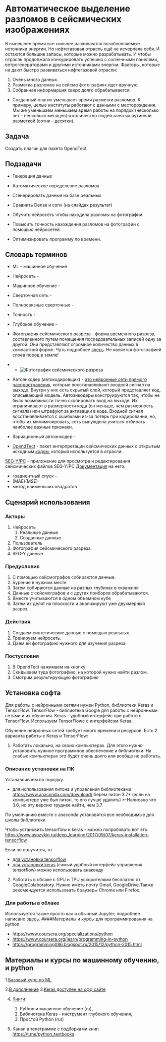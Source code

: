 # Автоматическое выделение разломов в сейсмических изображениях
В нынешнее время все сильнее развиваются возобновляемые источники энергии. Но нефтегазовая отрасль ещё не исчерпала себя. И остаются большие запасы, которые можно разрабатывать. И чтобы отрасль продолжала конкурировать успешно с солнечными панелями, ветрогенераторами и другими источниками энергии.
Факторы, которые не дают быстро развиваться нефтегазовой отрасли:
1.	Очень много данных.
2.	Разметка разломов на сейсмо фотографиях идет вручную.
3.	Собранная информарция сверх долго обрабатывается.

* Созданный плагин уменьшает время разметки разломов. К примеру, целые институты работают с данными с месторождения. Мы же уменьшаем меньшаем время работы на порядок (несколько лет - несколько месяцев) и количество людей занятых рутинной разметкой (сотни - десятки).

## Задача
Создать плагин для пакета OpendTect
## Подзадачи
* Генерация данных
* Автоматическое определение разломов

* Сгенерировать данные на базе реальных
* Сравнить Dense и conv (на слайдах результат)
* Обучить нейросеть чтобы находила разломы на фотографии.
* Повысить точность нахождения разломов на фотографии с помощью нейросетей.
* Оптимизировать программу по времени.
## Словарь терминов
* ML - машинное обучение
* Нейросеть -
* Машинное обучение -
* Сверточная сеть -
* Полносвязные сверточные -
* Точность -
* Глубокое обучение - 
* Фотография сейсмического разреза -  форма временного разреза, составленного путем помещения последовательных записей одну за другой. Они представляют огромное количество данных в компактной форме. Чуть подробнее [здесь](http://www.ngpedia.ru/id368452p1.html). Не является фотографией слоев пород в земле!
* - ![Фотография сейсмического разреза ](https://docplayer.ru/docs-images/63/49217493/images/3-1.jpg)
* Автоэнкодер (автокодировщик) - [это нейронные сети прямого распространения](https://habr.com/ru/post/331382/), которые восстанавливают входной сигнал на выходе. Внутри у них есть скрытый слой, который представляет код, описывающий модель. Автоэнкодеры конструируются так, чтобы не было возможности точно скопировать вход на выходе. Их ограничивают в размерности кода (он меньше, чем размерность сигнала) или штрафуют за активации в коде. Входной сигнал восстанавливается с ошибками из-за потерь при кодировании, но, чтобы их минимизировать, сеть вынуждена учиться отбирать наиболее важные признаки.	

* Вариационный автоэнкодер -
* [OpendTect](https://dgbes.com/) - пакет интерпретации сейсмических данных с открытым исходным [кодом](https://github.com/OpendTect/OpendTect), который используется в отрасли. 

[SEG-Y/PC]( http://www.xgeo.ru/index.php/ru/zagruzki/probnye-versii.html#downloads_docs_ru) - приложение для просмотра и редактирования сейсмических файлов SEG-Y/PC 
[Документация](http://www.xgeo.ru/index.php/ru/zagruzki/probnye-versii.html#downloads_docs_ru) на него.

* градиентный спуск -
* (MAE)(MSE)
* метод наименьших квадратов

## Сценарий использования
### Акторы
1.	Нейросеть
	1.	Реальные данные
	2.	Созданные данные
2.	Пользователь
3.	Фотография сейсмического разреза
4.	SEG-Y данные

### Предусловия
1.	С помощью сейсмографов собираются данные.
2.	Бурение в нужном месте
3.	Затем собираются данные на разных глубинах в скважине
4.	Данные с сейсмографов и с других приборов обрабатываются. 
5.	Вместе учитываются в одном объемном кубе
6.	Затем их делят на плоскости и анализируют уже двухмерный разрез.
### Действия
1.	Создаем синтетические данные с помощью реальных.
2.	Тренируем нейросеть.
3.	Даем ей фотографию нужного для изучения разреза.
 
### Постусловия
1.	В OpendTect нажимаем на кнопку
2.	Скидываем туда фотографию, на которой нужно найти разлом.
3.	Смотрим результирующую фотографию

## Установка софта
Для работы с нейронными сетями нужен Python, библиотеки Keras и TensorFlow. 
TensorFlow - библиотека Google для работы с нейронными сетями и их обучения. 
Keras - удобный интерфейс при работе с TensorFlow. 
Используем TensorFlowс с интерфейсом Keras.
 
Обучение нейронных сетей требует много времени и ресурсов. 
Есть 2 варианта работы с Keras и TensorFlow:
 
1.    Работать локально, на своих компьютерах. Для этого нужно установить нужное   программное обеспечение и библиотеки. На слабых компьютерах это будет очень долго или вообще не работать.
 
### Описание установки на ПК
Устанавливаем по порядку.
- для использования питона и управления библиотеками
https://www.anaconda.com/download/
берем питон 3.7* (если на компьютере уже был питон, то его лучше удалить)
*-Написано что 3.6, но эту версию труднее найти, чем 3.7

По умолчанию вместе с anaconda установятся все необходимые для школы библиотеки
 
Чтобы установить tensorflow и keras - можно попробовать вот это:
https://www.asozykin.ru/deep_learning/2017/09/07/keras-installation-tensorflow
 
Если не получится, то 
- [для установки tensorflow](https://www.tensorflow.org/install/)
- [для установки keras](https://anaconda.org/conda-forge/keras) (самый удобный интерфейс управления tensorflow)
можно использовать анаконду 
 
2.    Работать в облаке с GPU и TPU ускорителями бесплатно от GoogleColaboratory. Нужно иметь почту Gmail, GoogleDrive.Также рекомендуется использовать браузеры Chrome или Firefox.


 
### Для работы в облаке
 
Используется также просто как и обычный Jupyter; подробнее написано [здесь](https://www.asozykin.ru/deep_learning/2018/04/04/Google-Colaboratory-for-Deep-Learning.html).
####Материалы и курсы для программирования на python 
* https://www.coursera.org/specializations/python
* https://www.coursera.org/learn/programming-in-python
* https://programming086.blogspot.ru/2015/12/python-2015.html
 

## Материалы и курсы по машинному обучению, и python
1.[Базовый курс по  ML](https://www.coursera.org/learn/machine-learning)

2.[В дополнение](http://www.dataschool.io/15-hours-of-expert-machine-learning-videos/)
3.[Keras доступен на офф сайте](https://keras.io/getting-started/sequential-model-guide/)

4. [Книги](https://drive.google.com/drive/folders/1ngisRbvktPKkRaX4pzQs9a6o_WIUubDi?usp=sharing)
	1. Python и машинное обучение (ru),
	2. Библиотека Keras - инструмент глубокого обучения,
	3. Простой Python (ru)) 

5. Канал в телеграмме с подборками книг: https://t.me/python_textbooks

